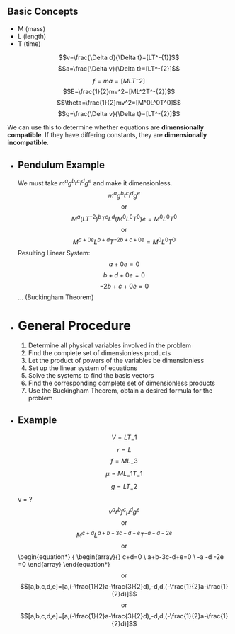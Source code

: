 ## Basic Concepts
* M (mass)
* L (length)
* T (time)

$$v=\frac{\Delta d}{\Delta t}=[LT^-{1}]$$
$$a=\frac{\Delta v}{\Delta t}=[LT^-{2}]$$
$$f=ma=[MLT^-{2}]$$
$$E=\frac{1}{2}mv^2=[ML^2T^-{2}]$$
$$\theta=\frac{1}{2}mv^2=[M^0L^0T^0]$$
$$g=\frac{\Delta v}{\Delta t}=[LT^-{2}]$$

We can use this to determine whether equations are **dimensionally compatible**. If they have differing constants, they are **dimensionally incompatible**.
- ## Pendulum Example
  We must take $m^ag^bt^cl^dg^e$ and make it dimensionless.
  $$m^ag^bt^cl^dg^e$$
  $$\text{or}$$
  $$M^a(LT^{-2})^bT^cL^d(M^0L^0T^0)e=M^0L^0T^0$$
  $$\text{or}$$
  $$M^{a+0e}L^{b+d}T^{-2b+c+0e}=M^0L^0T^0$$
  Resulting Linear System:
  $$a+0e=0$$
  $$b+d+0e=0$$
  $$-2b+c+0e=0$$
  ... (Buckingham Theorem)
- # General Procedure
  1. Determine all physical variables involved in the problem
  2. Find the complete set of dimensionless products
  3. Let the product of powers of the variables be dimensionless
  4. Set up the linear system of equations
  5. Solve the systems to find the basis vectors
  6. Find the corresponding complete set of dimensionless products
  7. Use the Buckingham Theorem, obtain a desired formula for the problem
- ## Example
  $$V=LT_-1$$
  $$r=L$$
  $$f=ML_-3$$
  $$\mu=ML_-1T_-1$$
  $$g=LT_-2$$
  v = ?
  $$v^ar^bf^c\mu^dg^e$$
  $$\text{or}$$
  $$M^{c+d}L^{a+b-3c-d+e}T^{-a-d-2e}$$
  $$\text{or}$$
  \begin{equation*}
  \{
  \begin{array}{}
      c+d=0 \\
      a+b-3c-d+e=0 \\
      -a -d -2e =0
  \end{array}
  \end{equation*}
  $$\text{or}$$
  $$[a,b,c,d,e]=[a,(-\frac{1}{2}a-\frac{3}{2}d),-d,d,(-\frac{1}{2}a-\frac{1}{2}d)]$$
  $$\text{or}$$
  $$[a,b,c,d,e]=[a,(-\frac{1}{2}a-\frac{3}{2}d),-d,d,(-\frac{1}{2}a-\frac{1}{2}d)]$$